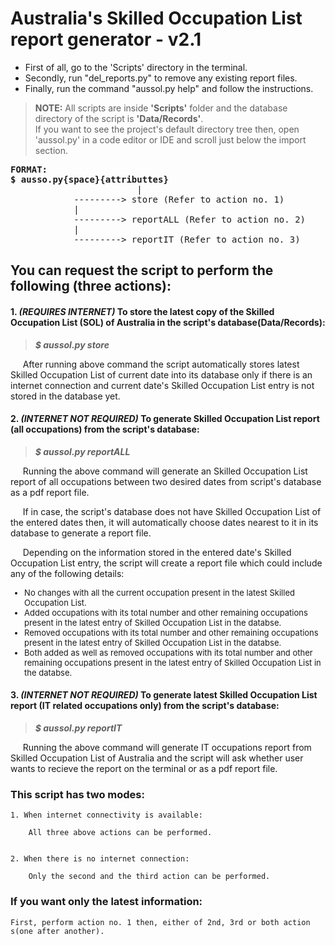 # **Australia's Skilled Occupation List report generator - v2.1**


* First of all, go to the 'Scripts' directory in the terminal.
* Secondly, run "del_reports.py" to remove any existing report files.
* Finally, run the command "aussol.py help" and follow the instructions.

> **NOTE:**
All scripts are inside **'Scripts'** folder and the database directory of the script is **'Data/Records'**.\
If you want to see the project's default directory tree then, open 'aussol.py' in a code editor or IDE and scroll just below the import section.

<pre>
<b>FORMAT:
$ ausso.py{space}{attributtes}</b>
                        |
			---------> store (Refer to action no. 1)
			|
			---------> reportALL (Refer to action no. 2)
			|
			---------> reportIT (Refer to action no. 3)
</pre>
## You can request the script to perform the following (three actions):

#### 1. ***(REQUIRES INTERNET)*** To store the latest copy of the Skilled Occupation List (SOL) of Australia in the script's database(Data/Records):
	
> ***$ aussol.py store***

&nbsp;&nbsp;&nbsp;&nbsp;
After running above command the script automatically stores latest Skilled Occupation List of current date into its database only if there is an internet connection and current date's Skilled Occupation List entry is not stored in the database yet.
#### 2. ***(INTERNET NOT REQUIRED)*** To generate Skilled Occupation List report (all occupations) from the script's database:

> ***$ aussol.py reportALL***

&nbsp;&nbsp;&nbsp;&nbsp;
Running the above command will generate an Skilled Occupation List report of all occupations between two desired dates from script's database as a pdf report file.

&nbsp;&nbsp;&nbsp;&nbsp;
If in case, the script's database does not have Skilled Occupation List of the entered dates then, it will automatically choose dates nearest to it in its database to generate a report file.
	
&nbsp;&nbsp;&nbsp;&nbsp;
Depending on the information stored in the entered date's Skilled Occupation List entry, the script will create a report file which could include any of the following details:\
<font size = "2">
* No changes with all the current occupation present in the latest Skilled Occupation List.
* Added occupations with its total number and other remaining occupations present in the latest entry of Skilled Occupation List in the databse.
* Removed occupations with its total number and other remaining occupations present in the latest entry of Skilled Occupation List in the databse.
* Both added as well as removed occupations with its total number and other remaining occupations present in the latest entry of Skilled Occupation List in the databse.
</font>

#### 3. ***(INTERNET NOT REQUIRED)*** To generate latest Skilled Occupation List report (IT related occupations only) from the script's database:

> ***$ aussol.py reportIT***
		
&nbsp;&nbsp;&nbsp;&nbsp;
Running the above command will generate IT occupations report from Skilled Occupation List of Australia and the script will ask whether user wants to recieve the report on the terminal or as a pdf report file.


### This script has two modes:
	
	1. When internet connectivity is available:
	
		All three above actions can be performed.
		

	2. When there is no internet connection:
	
		Only the second and the third action can be performed.	


### If you want only the latest information:
	
	First, perform action no. 1 then, either of 2nd, 3rd or both action s(one after another).

